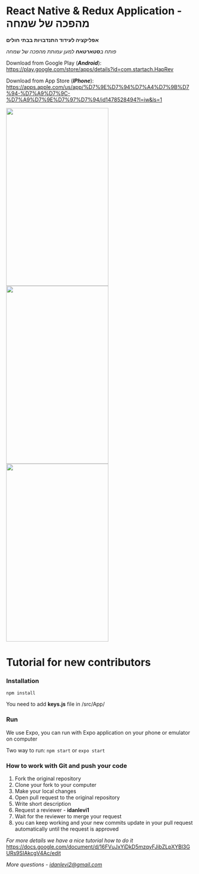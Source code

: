 # React Native & Redux Application - מהפכה של שמחה
**אפליקציה לעידוד התנדבויות בבתי חולים**

*פותח ב**סטארטאח** למען עמותת מהפכה של שמחה*

Download from Google Play (***Android***): https://play.google.com/store/apps/details?id=com.startach.HapRev

Download from App Store (***IPhone***): https://apps.apple.com/us/app/%D7%9E%D7%94%D7%A4%D7%9B%D7%94-%D7%A9%D7%9C-%D7%A9%D7%9E%D7%97%D7%94/id1478528494?l=iw&ls=1


<img src="https://user-images.githubusercontent.com/21155847/49574223-92c2c680-f948-11e8-9bee-b53541a515e1.gif" width="276" height="480"><img src="https://lh3.googleusercontent.com/x658NHZ5wm1gbQxyUc_D0WdjEe5UJnC8VPOcc-ltXFXDq097ItdpWeN6xobWwD7T1Cc=w1440-h620-rw" width="276" height="480"><img src="https://lh3.googleusercontent.com/C4Uca4wku7Kwd9tx_xYVqOuxsOjEKO6mu6UXQBUpfNC4ECmDuUjHpeHqgiy6NKrfx8Bz=w1440-h620-rw" width="276" height="480">



# Tutorial for new contributors

### Installation

`npm install`

You need to add **keys.js** file in /src/App/

### Run

We use Expo, you can run with Expo application on your phone or emulator on computer

Two way to run:
`npm start`
or
`expo start`

### How to work with Git and push your code

1. Fork the original repository
2. Clone your fork to your computer
3. Make your local changes
4. Open pull request to the original repository
5. Write short description
6. Request a reviewer - **idanlevi1**
7. Wait for the reviewer to merge your request
8. you can keep working and your new commits update in your pull request automatically until the request is approved

*For more details we have a nice tutorial how to do it*
https://docs.google.com/document/d/16FVuJxYiDkD5mzqyFJibZLpXYBl3GURs9SIAkcgV4Ac/edit 

*More questions - idanlevi2@gmail.com*
